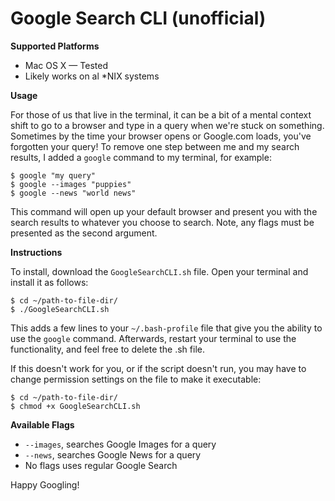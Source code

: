 Google Search CLI (unofficial)
================

**Supported Platforms**
- Mac OS X — Tested
- Likely works on al *NIX systems

**Usage**

For those of us that live in the terminal, it can be a bit of a mental context shift to go to a browser and type in a query when we're stuck on something. Sometimes by the time your browser opens or Google.com loads, you've forgotten your query! To remove one step between me and my search results, I added a `google` command to my terminal, for example:

    $ google "my query"
    $ google --images "puppies"
    $ google --news "world news"

This command will open up your default browser and present you with the search results to whatever you choose to search. Note, any flags must be presented as the second argument.

**Instructions**

To install, download the `GoogleSearchCLI.sh` file. Open your terminal and install it as follows:

    $ cd ~/path-to-file-dir/
    $ ./GoogleSearchCLI.sh
		
This adds a few lines to your `~/.bash-profile` file that give you the ability to use the `google` command. Afterwards, restart your terminal to use the functionality, and feel free to delete the .sh file.

If this doesn't work for you, or if the script doesn't run, you may have to change permission settings on the file to make it executable:

    $ cd ~/path-to-file-dir/
    $ chmod +x GoogleSearchCLI.sh

**Available Flags**

- `--images`, searches Google Images for a query
- `--news`, searches Google News for a query
- No flags uses regular Google Search

Happy Googling!
